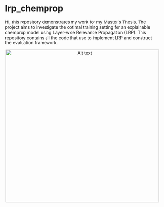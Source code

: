 # lrp_chemprop
Hi, this repository demonstrates my work for my Master's Thesis. The project aims to investigate the optimal training setting for an explainable chemprop model using Layer-wise Relevance Propagation (LRP). This repository contains all the code that use to implement LRP and construct the evaluation framework.

<p align="center">
  <img src="images/lrp_implementation.png" alt="Alt text" width="500">
</p>
